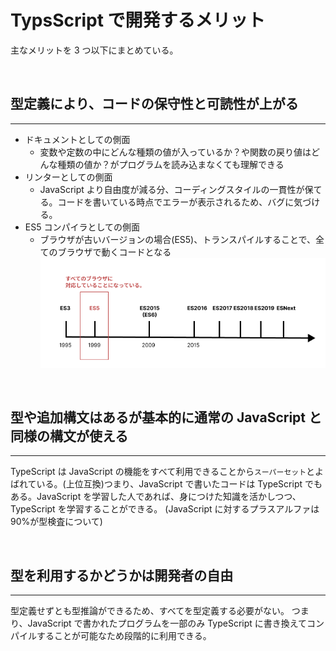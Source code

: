 # TypsScript で開発するメリット

主なメリットを 3 つ以下にまとめている。

<br />

## 型定義により、コードの保守性と可読性が上がる

---

- ドキュメントとしての側面
  - 変数や定数の中にどんな種類の値が入っているか？や関数の戻り値はどんな種類の値か？がプログラムを読み込まなくても理解できる
- リンターとしての側面
  - JavaScript より自由度が減る分、コーディングスタイルの一貫性が保てる。コードを書いている時点でエラーが表示されるため、バグに気づける。
- ES5 コンパイラとしての側面
  - ブラウザが古いバージョンの場合(ES5)、トランスパイルすることで、全てのブラウザで動くコードとなる
    ![ecmascript](./img/ecmascript.png)

<br />

## 型や追加構文はあるが基本的に通常の JavaScript と同様の構文が使える

---

TypeScript は JavaScript の機能をすべて利用できることから`スーパーセット`とよばれている。(上位互換)つまり、JavaScript で書いたコードは TypeScript でもある。JavaScript を学習した人であれば、身につけた知識を活かしつつ、TypeScript を学習することができる。
(JavaScript に対するプラスアルファは 90%が型検査について)

<br />

## 型を利用するかどうかは開発者の自由

---

型定義せずとも型推論ができるため、すべてを型定義する必要がない。
つまり、JavaScript で書かれたプログラムを一部のみ TypeScript に書き換えてコンパイルすることが可能なため段階的に利用できる。
